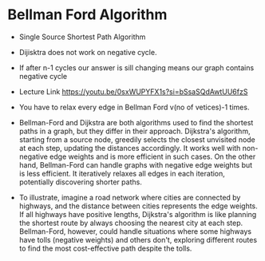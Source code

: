 # Bellman Ford Algorithm
- Single Source Shortest Path Algorithm
- Dijisktra does not work on negative cycle.
- If after n-1 cycles our answer is sill changing means our graph contains negative cycle
- Lecture Link
  https://youtu.be/0sxWUPYFX1s?si=bSsaSQdAwtUU6fzS
- You have to relax every edge in Bellman Ford v(no of vetices)-1 times.
- Bellman-Ford and Dijkstra are both algorithms used to find the shortest paths in a graph, but they differ in their approach. Dijkstra's algorithm, starting from a source node, greedily selects the closest unvisited node at each step, updating the distances accordingly. It works well with non-negative edge weights and is more efficient in such cases. On the other hand, Bellman-Ford can handle graphs with negative edge weights but is less efficient. It iteratively relaxes all edges in each iteration, potentially discovering shorter paths.

- To illustrate, imagine a road network where cities are connected by highways, and the distance between cities represents the edge weights. If all highways have positive lengths, Dijkstra's algorithm is like planning the shortest route by always choosing the nearest city at each step. Bellman-Ford, however, could handle situations where some highways have tolls (negative weights) and others don't, exploring different routes to find the most cost-effective path despite the tolls.
